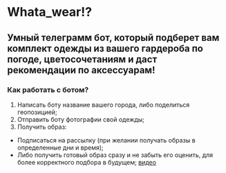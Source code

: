 # Whata_wear!?

## Умный телеграмм бот, который подберет вам комплект одежды из вашего гардероба по погоде, цветосочетаниям и даст рекомендации по аксессуарам!

### Как работать с ботом?
1. Написать боту название вашего города, либо поделиться геопозицией;
2. Отправить боту фотографии свой одежды;
3. Получить образ:
  * Подписаться на рассылку (при желании получать образы в определенные дни и время);
  * Либо получить готовый образ сразу и не забыть его оценить, для более корректного подбора в будущем;
[видео](https://www.youtube.com/watch?v=3I-OW4_vd54)
